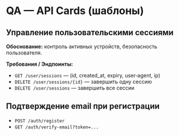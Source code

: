 # QA — API Cards (шаблоны)

## Управление пользовательскими сессиями
**Обоснование:** контроль активных устройств, безопасность пользователя.

**Требования / Эндпоинты:**
- `GET /user/sessions` — (id, created_at, expiry, user‑agent, ip)
- `DELETE /user/sessions/{id}` — завершить одну сессию
- `DELETE /user/sessions` — завершить все сессии

## Подтверждение email при регистрации
- `POST /auth/register`
- `GET /auth/verify-email?token=...`
